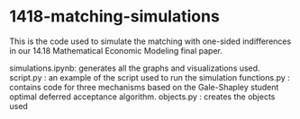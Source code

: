 # 1418-matching-simulations
This is the code used to simulate the matching with one-sided indifferences in our 14.18 Mathematical Economic Modeling final paper. 

simulations.ipynb: generates all the graphs and visualizations used.
script.py        : an example of the script used to run the simulation
functions.py     : contains code for three mechanisms based on the Gale-Shapley student    optimal deferred acceptance algorithm.
objects.py       : creates the objects used
